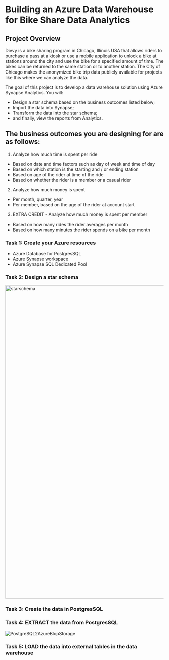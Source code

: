 # Building an Azure Data Warehouse for Bike Share Data Analytics

## Project Overview
Divvy is a bike sharing program in Chicago, Illinois USA that allows riders to purchase a pass at a kiosk or use a mobile application to unlock a bike at stations around the city and use the bike for a specified amount of time. The bikes can be returned to the same station or to another station. The City of Chicago makes the anonymized bike trip data publicly available for projects like this where we can analyze the data.

The goal of this project is to develop a data warehouse solution using Azure Synapse Analytics. You will:

* Design a star schema based on the business outcomes listed below;
* Import the data into Synapse;
* Transform the data into the star schema;
* and finally, view the reports from Analytics.

## The business outcomes you are designing for are as follows:
1. Analyze how much time is spent per ride
* Based on date and time factors such as day of week and time of day
* Based on which station is the starting and / or ending station
* Based on age of the rider at time of the ride
* Based on whether the rider is a member or a casual rider

2. Analyze how much money is spent
* Per month, quarter, year
* Per member, based on the age of the rider at account start

3. EXTRA CREDIT - Analyze how much money is spent per member
* Based on how many rides the rider averages per month
* Based on how many minutes the rider spends on a bike per month

### **Task 1:** Create your Azure resources
* Azure Database for PostgresSQL
* Azure Synapse workspace
* Azure Synapse SQL Dedicated Pool

### **Task 2:** Design a star schema

<img width="995" alt="starschema" src="https://github.com/muegle/project-2-azure-data-warehouse-for-bike-share-data-analytics/assets/142508165/39f930fa-c06a-4584-8630-0944353a6493">

### **Task 3:** Create the data in PostgresSQL

### **Task 4:** EXTRACT the data from PostgresSQL

![PostgreSQL2AzureBlopStorage](https://github.com/muegle/project-2-azure-data-warehouse-for-bike-share-data-analytics/assets/142508165/0440eb2c-b076-4921-b29f-71b322aeaf6d)

### **Task 5:** LOAD the data into external tables in the data warehouse

